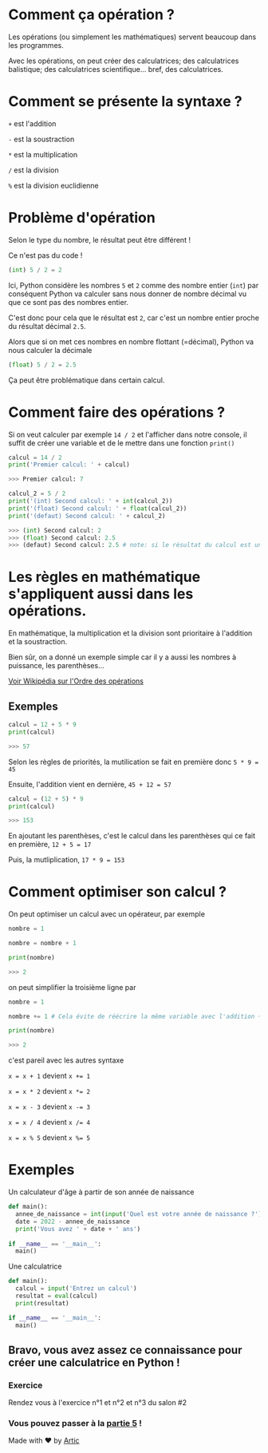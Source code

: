 # Comment ça opération ?

Les opérations (ou simplement les mathématiques) servent beaucoup dans les programmes.

Avec les opérations, on peut créer des calculatrices; des calculatrices balistique; des calculatrices scientifique... bref, des calculatrices.

# Comment se présente la syntaxe ?

`+` est l'addition

`-` est la soustraction

`*` est la multiplication

`/` est la division

`%` est la division euclidienne

# Problème d'opération

Selon le type du nombre, le résultat peut être différent !

Ce n'est pas du code !
```python
(int) 5 / 2 = 2
```
Ici, Python considère les nombres `5` et `2` comme des nombre entier (`int`) par conséquent Python va calculer sans nous donner de nombre décimal vu que ce sont pas des nombres entier.

C'est donc pour cela que le résultat est `2`, car c'est un nombre entier proche du résultat décimal `2.5`.

Alors que si on met ces nombres en nombre flottant (=décimal), Python va nous calculer la décimale
```python
(float) 5 / 2 = 2.5
```

Ça peut être problématique dans certain calcul.

# Comment faire des opérations ?

Si on veut calculer par exemple `14 / 2` et l'afficher dans notre console, il suffit de créer une variable et de le mettre dans une fonction `print()`

```python
calcul = 14 / 2
print('Premier calcul: ' + calcul)

>>> Premier calcul: 7

calcul_2 = 5 / 2
print('(int) Second calcul: ' + int(calcul_2))
print('(float) Second calcul: ' + float(calcul_2))
print('(defaut) Second calcul: ' + calcul_2)

>>> (int) Second calcul: 2
>>> (float) Second calcul: 2.5
>>> (defaut) Second calcul: 2.5 # note: si le résultat du calcul est un nombre décimal, alors celui-ci sera un nombre flottant. Inversement pour le nombre entier
```

# Les règles en mathématique s'appliquent aussi dans les opérations.

En mathématique, la multiplication et la division sont prioritaire à l'addition et la soustraction.

Bien sûr, on a donné un exemple simple car il y a aussi les nombres à puissance, les parenthèses...

[Voir Wikipédia sur l'Ordre des opérations](https://fr.wikipedia.org/wiki/Ordre_des_op%C3%A9rations#:~:text=la%20multiplication%20et%20la%20division,pour%20les%20additions%20et%20soustractions.)

## Exemples

```python
calcul = 12 + 5 * 9
print(calcul)

>>> 57
```

Selon les règles de priorités, la mutilication se fait en première donc `5 * 9 = 45`

Ensuite, l'addition vient en dernière, `45 + 12 = 57`

```python
calcul = (12 + 5) * 9
print(calcul)

>>> 153
```

En ajoutant les parenthèses, c'est le calcul dans les parenthèses qui ce fait en première, `12 + 5 = 17`

Puis, la mutliplication, `17 * 9 = 153`

# Comment optimiser son calcul ?

On peut optimiser un calcul avec un opérateur, par exemple

```python
nombre = 1

nombre = nombre + 1

print(nombre)

>>> 2
```

on peut simplifier la troisième ligne par
```python
nombre = 1

nombre += 1 # Cela évite de réécrire la même variable avec l'addition + 1

print(nombre)

>>> 2
```

c'est pareil avec les autres syntaxe

`x = x + 1` devient `x += 1`

`x = x * 2` devient `x *= 2`

`x = x - 3` devient `x -= 3`

`x = x / 4` devient `x /= 4`

`x = x % 5` devient `x %= 5`



# Exemples

Un calculateur d'âge à partir de son année de naissance
```python
def main():
  annee_de_naissance = int(input('Quel est votre année de naissance ?'))
  date = 2022 - annee_de_naissance
  print('Vous avez ' + date + ' ans')
  
if __name__ == '__main__':
  main()
```

Une calculatrice
```python
def main():
  calcul = input('Entrez un calcul')
  resultat = eval(calcul)
  print(resultat)

if __name__ == '__main__':
  main()
```

## Bravo, vous avez assez ce connaissance pour créer une calculatrice en Python !

### Exercice
Rendez vous à l'exercice n°1 et n°2 et n°3 du salon #2

### Vous pouvez passer à la [partie 5](https://github.com/ArticOff/Tutoriel-sur-Python/blob/main/5.%20Les%20conditions.md) !

Made with ❤️ by [Artic](https://discord.com/users/855783629047988274)
